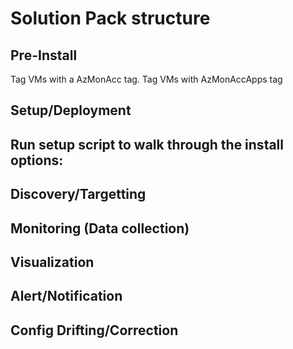 # Solution Pack structure

## Pre-Install
Tag VMs with a AzMonAcc tag.
Tag VMs with AzMonAccApps tag

## Setup/Deployment
Run setup script to walk through the install options:
- 
## Discovery/Targetting

## Monitoring (Data collection)

## Visualization

## Alert/Notification

## Config Drifting/Correction

